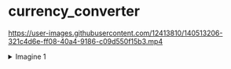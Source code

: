 # currency_converter
 



https://user-images.githubusercontent.com/12413810/140513206-321c4d6e-ff08-40a4-9186-c09d550f15b3.mp4

<details>
  <summary>Imagine 1</summary>
 !sal(https://user-images.githubusercontent.com/12413810/140513467-a31fb1fc-7b66-4bfa-8368-5c3bdd30c236.png)
 

</details>
